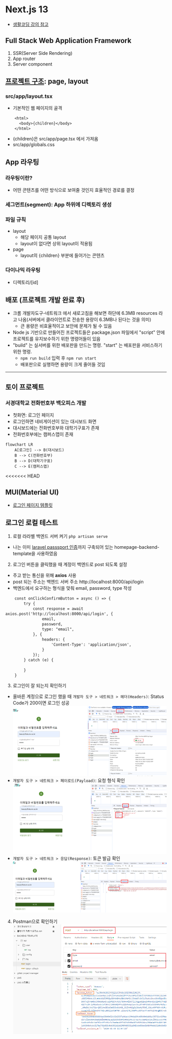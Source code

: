 # Next.js 13

- [생활코딩 강의 참고](https://www.youtube.com/playlist?list=PLuHgQVnccGMCwxXsQuEoG-JJ7RlwtNdwJ)

## Full Stack Web Application Framework

1. SSR(Server Side Rendering)
2. App router
3. Server component

## [프로젝트 구조](https://nextjs.org/docs/getting-started/project-structure): page, layout

### src/app/layout.tsx

- 기본적인 웹 페이지의 골격

```agsl
    <html>
      <body>{children}</body>
    </html>
``` 

- {children}은 src/app/page.tsx 에서 가져옴
- src/app/globals.css

## App 라우팅

### 라우팅이란?

- 어떤 콘텐츠를 어떤 방식으로 보여줄 것인지 효율적인 경로를 결정

### 세그먼트(segment): App 하위에 디렉토리 생성

### 파일 규칙

- layout
    - 해당 페이지 공통 layout
    - layout이 없다면 상위 layout이 적용됨
- page
    - layout의 {children} 부분에 들어가는 콘텐츠

### 다이나믹 라우팅

- 디렉토리/[id]

## 배포 (프로젝트 개발 완료 후)

- 크롬 개발자도구-네트워크 에서 새로고침을 해보면 하단에 6.3MB resources 라고 나옴(서버에서 클라이언트로 전송한 용량이 6.3MB나 된다는 것을 의미)
    - 큰 용량은 비효율적이고 보안에 문제가 될 수 있음
- Node js 기반으로 만들어진 프로젝트들은 package.json 파일에서 "script" 안에 프로젝트를 유지보수하기 위한 명령어들이 있음
- "build" 는 실서버를 위한 배포판을 만드는 명령. "start" 는 배포판을 서비스하기 위한 명령.
    - `npm run build` 입력 후 `npm run start`
    - 배포판으로 실행하면 용량이 크게 줄어들 것임

---

## 토이 프로젝트

### 서경대학교 전화번호부 백오피스 개발

- 첫화면: 로그인 페이지
- 로그인하면 네비게이션이 있는 대시보드 화면
- 대시보드에는 전화번호부와 대학기구표가 존재
- 전화번호부에는 캠퍼스맵이 존재

```mermaid
flowchart LR
    A[로그인] --> B(대시보드)
    B --> C(전화번호부)
    B --> D(대학기구표)
    C --> E(캠퍼스맵)
```

<<<<<<< HEAD

## MUI(Material UI)

- [로그인 페이지 템플릿](https://mui.com/material-ui/getting-started/templates/)

## 로그인 로컬 테스트

1. 로컬 라라벨 백엔드 서버 켜기 `php artisan serve`

- 나는 이미 [laravel passsport 인증](https://jjong-factory.tistory.com/91)까지 구축되어 있는 homepage-backend-template을 사용하였음

2. 로그인 버튼을 클릭했을 때 계정이 백엔드로 post 되도록 설정

- 주고 받는 통신을 위해 **axios** 사용
- post 되는 주소는 백엔드 서버 주소 http://localhost:8000/api/login
- 백엔드에서 요구하는 형식을 맞춰 email, password, type 작성

```agsl
    const onClickConfirmButton = async () => {
        try {
            const response = await axios.post('http://localhost:8000/api/login', {
                email,
                password,
                type: "email",
            }, {
                headers: {
                    'Content-Type': 'application/json',
                }
            });
        } catch (e) {

        }
    }
```

3. 로그인이 잘 되는지 확인하기

- 올바른 계정으로 로그인 했을 때 `개발자 도구 > 네트워크 > 헤더(Headers)`: Status Code가 200이면 로그인 성공
  ![img.png](img.png)
- `개발자 도구 > 네트워크 > 페이로드(Payload)`: 요청 형식 확인
  ![img_1.png](img_1.png)
- `개발자 도구 > 네트워크 > 응답(Response)`: 토큰 발급 확인
  ![img_2.png](img_2.png)

4. Postman으로 확인하기
   ![img_3.png](img_3.png)


